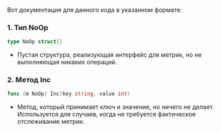 Вот документация для данного кода в указанном формате:

### 1. Тип NoOp
```go
type NoOp struct{}
```
- Пустая структура, реализующая интерфейс для метрик, но не выполняющая никаких операций.

### 2. Метод Inc
```go
func (m NoOp) Inc(key string, value int)
```
- Метод, который принимает ключ и значение, но ничего не делает. Используется для случаев, когда не требуется фактическое отслеживание метрик.